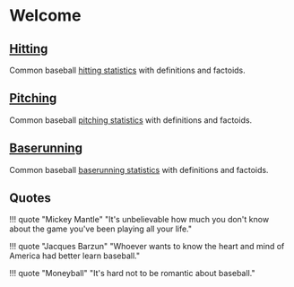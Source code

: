 # Welcome

## [Hitting](hitting/avg/)

Common baseball [hitting statistics](hitting/avg/) with definitions and factoids.

## [Pitching](pitching/era/)

Common baseball [pitching statistics](pitching/era/) with definitions and factoids.

## [Baserunning](baserunning/sbp/)

Common baseball [baserunning statistics](baserunning/sbp/) with definitions and factoids.

## Quotes

!!! quote "Mickey Mantle"
    "It's unbelievable how much you don't know about the game you've been playing all your life."

!!! quote "Jacques Barzun"
    "Whoever wants to know the heart and mind of America had better learn baseball."

!!! quote "Moneyball"
    "It's hard not to be romantic about baseball."
